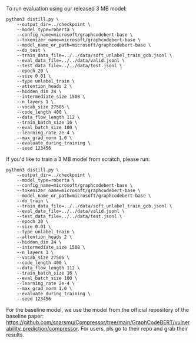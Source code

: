 <!-- GraphCodeBERT need a parser to extract data flows from the source code, please go to ./parser to compile the parser first. Pls run:
```
cd parser
bash build.sh
cd .. -->
<!-- ``` -->
To run evaluation using our released 3 MB model:
```
python3 distill.py \
    --output_dir=../checkpoint \
    --model_type=roberta \
    --config_name=microsoft/graphcodebert-base \
    --tokenizer_name=microsoft/graphcodebert-base \
    --model_name_or_path=microsoft/graphcodebert-base \
    --do_test \
    --train_data_file=../../data/soft_unlabel_train_gcb.jsonl \
    --eval_data_file=../../data/valid.jsonl \
    --test_data_file=../../data/test.jsonl \
    --epoch 20 \
    --size 0.01 \
    --type unlabel_train \
    --attention_heads 2 \
    --hidden_dim 24 \
    --intermediate_size 1508 \
    --n_layers 1 \
    --vocab_size 27505 \
    --code_length 400 \
    --data_flow_length 112 \
    --train_batch_size 16 \
    --eval_batch_size 100 \
    --learning_rate 2e-4 \
    --max_grad_norm 1.0 \
    --evaluate_during_training \
    --seed 123456
```

If you'd like to train a 3 MB model from scratch, please run:
```
python3 distill.py \
    --output_dir=../checkpoint \
    --model_type=roberta \
    --config_name=microsoft/graphcodebert-base \
    --tokenizer_name=microsoft/graphcodebert-base \
    --model_name_or_path=microsoft/graphcodebert-base \
    --do_train \
    --train_data_file=../../data/soft_unlabel_train_gcb.jsonl \
    --eval_data_file=../../data/valid.jsonl \
    --test_data_file=../../data/test.jsonl \
    --epoch 20 \
    --size 0.01 \
    --type unlabel_train \
    --attention_heads 2 \
    --hidden_dim 24 \
    --intermediate_size 1508 \
    --n_layers 1 \
    --vocab_size 27505 \
    --code_length 400 \
    --data_flow_length 112 \
    --train_batch_size 16 \
    --eval_batch_size 100 \
    --learning_rate 2e-4 \
    --max_grad_norm 1.0 \
    --evaluate_during_training \
    --seed 123456
```

For the baseline model, we use the model from the official repository of the baseline paper: https://github.com/soarsmu/Compressor/tree/main/GraphCodeBERT/vulnerability_prediction/compressor. For users, pls go to their repo and grab their results.

<!-- ```

```
mkdir log

CUDA_VISIBLE_DEVICES=0 python3 finetune.py \
    --output_dir=checkpoints \
    --config_name=microsoft/graphcodebert-base \
    --model_name_or_path=microsoft/graphcodebert-base \
    --tokenizer_name=microsoft/graphcodebert-base \
    --do_train \
    --train_data_file=../data/label_train.jsonl \
    --eval_data_file=../data/valid.jsonl \
    --test_data_file=../data/test.jsonl \
    --epoch 5 \
    --code_length 400 \
    --data_flow_length 114 \
    --train_batch_size 16 \
    --eval_batch_size 64 \
    --learning_rate 2e-5 \
    --max_grad_norm 1.0 \
    --evaluate_during_training \
    --seed 123456 2>&1| tee log/finetune.log
```
For evaluation:
```
CUDA_VISIBLE_DEVICES=1 python3 finetune.py \
    --output_dir=checkpoints \
    --config_name=microsoft/graphcodebert-base \
    --model_name_or_path=microsoft/graphcodebert-base \
    --tokenizer_name=microsoft/graphcodebert-base \
    --do_test \
    --train_data_file=../data/label_train.jsonl \
    --eval_data_file=../data/test.jsonl \
    --test_data_file=../data/test.jsonl \
    --epoch 5 \
    --code_length 400 \
    --data_flow_length 114 \
    --train_batch_size 16 \
    --eval_batch_size 100 \
    --learning_rate 2e-5 \
    --max_grad_norm 1.0 \
    --evaluate_during_training \
    --seed 123456
``` -->
